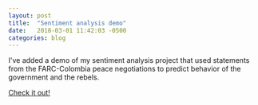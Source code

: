 ```yaml
---
layout: post
title:  "Sentiment analysis demo"
date:   2018-03-01 11:42:03 -0500
categories: blog
---
```

I've added a demo of my sentiment analysis project that used statements from the FARC-Colombia peace negotiations to predict behavior of the government and the rebels.

<a href="https://leslie-huang.github.io/sentiment_demo/sentiment.html">Check it out!</a>
